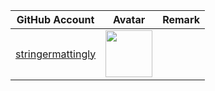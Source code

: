 | GitHub Account                                            | Avatar                                                                                                                         | Remark   |
|-----------------------------------------------------------|--------------------------------------------------------------------------------------------------------------------------------|----------|
| [stringermattingly](https://github.com/stringermattingly) | <a href="https://github.com/stringermattingly"><img src="https://github.com/stringermattingly.png" width=75px height=75px></a> |          |